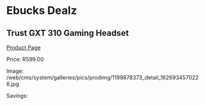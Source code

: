 
# Ebucks Dealz
## Trust GXT 310 Gaming Headset
[Product Page](https://www.ebucks.com/web/shop/productSelected.do?prodId=1199878373&catId=1193873409)

Price: R599.00

Image: /web/cms/system/galleries/pics/prodimg/1199878373_detail_1626934570226.jpg

Savings: 


	